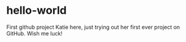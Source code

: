 # hello-world
First github project
Katie here, just trying out her first ever project on GitHub. Wish me luck!
